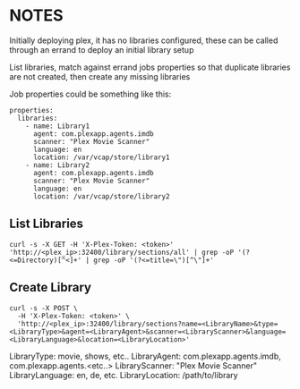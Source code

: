 # NOTES
Initially deploying plex, it has no libraries configured, these can be called through an errand to deploy an initial library setup

List libraries, match against errand jobs properties so that duplicate libraries are not created, then create any missing libraries

Job properties could be something like this:
```
properties:
  libraries:
    - name: Library1
      agent: com.plexapp.agents.imdb
      scanner: "Plex Movie Scanner"
      language: en
      location: /var/vcap/store/library1
    - name: Library2
      agent: com.plexapp.agents.imdb
      scanner: "Plex Movie Scanner"
      language: en
      location: /var/vcap/store/library2
```

## List Libraries
```
curl -s -X GET -H 'X-Plex-Token: <token>' 'http://<plex_ip>:32400/library/sections/all' | grep -oP '(?<=Directory)[^<]+' | grep -oP '(?<=title=\")[^\"]+'
```

## Create Library
```
curl -s -X POST \
  -H 'X-Plex-Token: <token>' \
  'http://<plex_ip>:32400/library/sections?name=<LibraryName>&type=<LibraryType>&agent=<LibraryAgent>&scanner=<LibraryScanner>&language=<LibraryLanguage>&location=<LibraryLocation>'
```

LibraryType: movie, shows, etc..
LibraryAgent: com.plexapp.agents.imdb, com.plexapp.agents.<etc..>
LibraryScanner: "Plex Movie Scanner"
LibraryLanguage: en, de, etc.
LibraryLocation: /path/to/library

